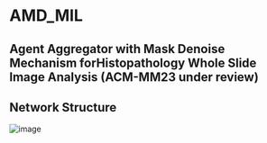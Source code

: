 # AMD_MIL
## Agent Aggregator with Mask Denoise Mechanism forHistopathology Whole Slide lmage Analysis (ACM-MM23 under review)
## Network Structure
![image](https://github.com/lingxitong/AMD_MIL/blob/main/network.png)
